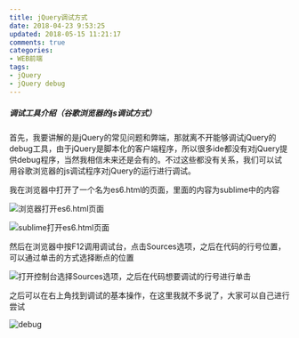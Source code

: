 ```yaml
---
title: jQuery调试方式
date: 2018-04-23 9:53:25
updated: 2018-05-15 11:21:17
comments: true
categories:
- WEB前端
tags:
- jQuery
- jQuery debug
---
```


##### 调试工具介绍（谷歌浏览器的js调试方式）

首先，我要讲解的是jQuery的常见问题和弊端，那就离不开能够调试jQuery的debug工具，由于jQuery是脚本化的客户端程序，所以很多ide都没有对jQuery提供debug程序，当然我相信未来还是会有的。不过这些都没有关系，我们可以试用谷歌浏览器的js调试程序对jQuery的运行进行调试。

我在浏览器中打开了一个名为es6.html的页面，里面的内容为sublime中的内容

![浏览器打开es6.html页面](webOpenHtml.png)

![sublime打开es6.html页面](sublimeOpenHtml.png)

然后在浏览器中按F12调用调试台，点击Sources选项，之后在代码的行号位置，可以通过单击的方式选择断点的位置

![打开控制台选择Sources选项，之后在代码想要调试的行号进行单击](caozuo.png)

之后可以在右上角找到调试的基本操作，在这里我就不多说了，大家可以自己进行尝试

![debug](debug.png)